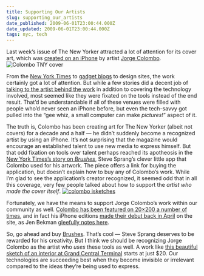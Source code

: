 ```yaml
---
title: Supporting Our Artists
slug: supporting_our_artists
date_published: 2009-06-01T23:00:44.000Z
date_updated: 2009-06-01T23:00:44.000Z
tags: nyc, tech
---
```


Last week’s issue of The New Yorker attracted a lot of attention for its cover art, which was [created on an iPhone](http://www.newyorker.com/online/blogs/tny/2009/05/jorge-colombo-iphone-cover.html) by artist [Jorge Colombo](http://www.jorgecolombo.com/).
![Colombo TNY cover](http://dashes.com/anil/images/colombo-cover.jpg)

From the [New York Times](http://www.nytimes.com/2009/05/25/business/media/25yorker.html?_r=1) to [gadget blogs](http://gizmodo.com/5268926/june-1st-new-yorker-cover-drawn-entirely-on-the-iphone) to design sites, the work certainly got a lot of attention. But while a few stories did a decent job of [talking to the artist behind the work](http://news.cnet.com/8301-1023_3-10250989-93.html) in addition to covering the technology involved, most seemed like they were fixated on the tools instead of the end result. That’d be understandable if all of these venues were filled with people who’d never seen an iPhone before, but even the tech-savvy got pulled into the “gee whiz, a small computer can make *pictures*!” aspect of it.

The truth is, Colombo has been creating art for The New Yorker (albeit not covers) for a decade and a half — he didn’t suddenly become a recognized artist by using an iPhone. It’s not surprising that the magazine would encourage an established talent to use new media to express himself. But that odd fixation on tools over talent perhaps reached its apotheosis in the [New York Times’s story on *Brushes*](http://bits.blogs.nytimes.com/2009/05/27/new-yorker-iphone-cover-boosts-sales-for-brushes-app/), Steve Sprang’s clever little app that Colombo used for his artwork. The piece offers a link for buying the application, but doesn’t explain how to buy any of Colombo’s work. While I’m glad to see the application’s creator recognized, it seemed odd that in all this coverage, very few people talked about how to support the *artist who made the cover itself*.
[![colombo isketches](http://dashes.com/anil/images/colombo_isketch-thumbs.jpg)](http://www.20x200.com/aaa/jorge-colombo/)

Fortunately, we have the means to support Jorge Colombo’s work within our community as well. [Colombo has been featured on 20×200 a number of times](http://www.20x200.com/aaa/jorge-colombo/), and in fact his iPhone editions [made their debut back in April](http://www.20x200.com/email/edition-announcement-156-jorge-colombo.html) on the site, as Jen Bekman [gleefully notes here](http://www.20x200.com/email/jorge-colombo-reprise2.html).

So, go ahead and buy [Brushes](http://click.linksynergy.com/fs-bin/stat?id=G1XDwsbNcos&amp;offerid=146261&amp;type=3&amp;subid=0&amp;tmpid=1826&amp;RD_PARM1=http%253A%252F%252Fitunes.apple.com%252FWebObjects%252FMZStore.woa%252Fwa%252FviewSoftware%253Fid%253D288230264%2526mt%253D8%2526uo%253D6%2526partnerId%253D30). That’s cool — Steve Sprang deserves to be rewarded for his creativity. But I think we should be recognizing Jorge Colombo as the artist who *uses* these tools as well. A work like [this beautiful sketch of an interior at Grand Central Terminal](http://www.20x200.com/checkout/art/2009/05/isketch104.html) starts at just $20. Our technologies are succeeding best when they become invisible or irrelevant compared to the ideas they’re being used to express.
